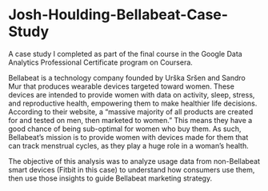 # Josh-Houlding-Bellabeat-Case-Study
A case study I completed as part of the final course in the Google Data Analytics Professional Certificate program on Coursera. 

Bellabeat is a technology company founded by Urška Sršen and Sandro Mur that produces wearable devices targeted toward women. These devices are intended to provide women with data on activity, sleep, stress, and reproductive health, empowering them to make healthier life decisions. According to their website, a “massive majority of all products are created for and tested on men, then marketed to women.” This means they have a good chance of being sub-optimal for women who buy them. As such, Bellabeat’s mission is to provide women with devices made for them that can track menstrual cycles, as they play a huge role in a woman’s health.

The objective of this analysis was to analyze usage data from non-Bellabeat smart devices (Fitbit in this case) to understand how consumers use them, then use those insights to guide Bellabeat marketing strategy. 
